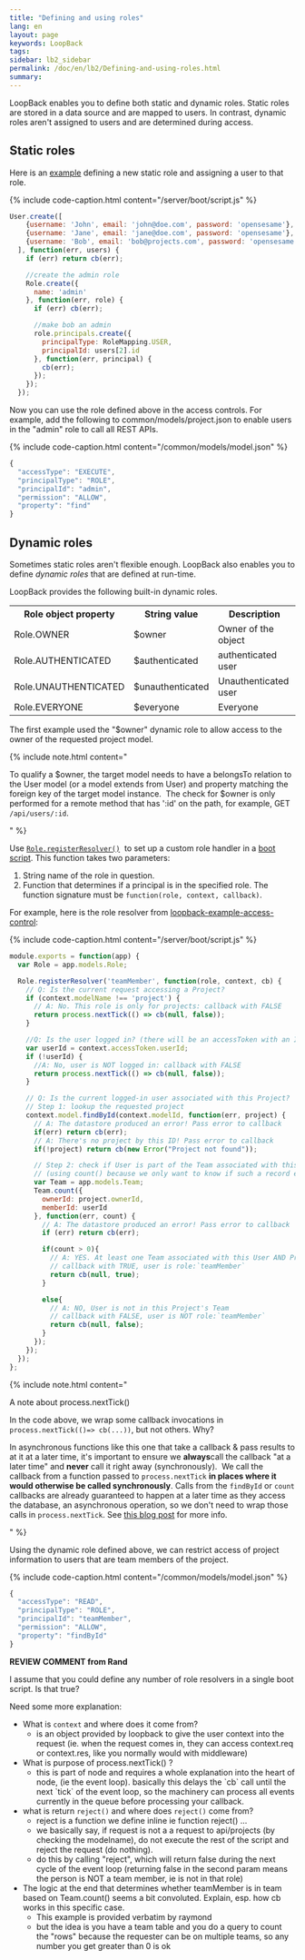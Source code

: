 ```yaml
---
title: "Defining and using roles"
lang: en
layout: page
keywords: LoopBack
tags:
sidebar: lb2_sidebar
permalink: /doc/en/lb2/Defining-and-using-roles.html
summary:
---
```


LoopBack enables you to define both static and dynamic roles. Static roles are stored in a data source and are mapped to users.
In contrast, dynamic roles aren't assigned to users and are determined during access.

## Static roles

Here is an [example](https://github.com/strongloop/loopback-example-access-control/blob/master/server/boot/sample-models.js)
defining a new static role and assigning a user to that role.

{% include code-caption.html content="/server/boot/script.js" %}
```javascript
User.create([
    {username: 'John', email: 'john@doe.com', password: 'opensesame'},
    {username: 'Jane', email: 'jane@doe.com', password: 'opensesame'},
    {username: 'Bob', email: 'bob@projects.com', password: 'opensesame'}
  ], function(err, users) {
    if (err) return cb(err);

    //create the admin role
    Role.create({
      name: 'admin'
    }, function(err, role) {
      if (err) cb(err);

      //make bob an admin
      role.principals.create({
        principalType: RoleMapping.USER,
        principalId: users[2].id
      }, function(err, principal) {
        cb(err);
      });
    });
  });
```

Now you can use the role defined above in the access controls.
For example, add the following to common/models/project.json to enable users in the "admin" role to call all REST APIs.

{% include code-caption.html content="/common/models/model.json" %}
```javascript
{
  "accessType": "EXECUTE",
  "principalType": "ROLE",
  "principalId": "admin",
  "permission": "ALLOW",
  "property": "find"
}
```

## Dynamic roles

Sometimes static roles aren't flexible enough. LoopBack also enables you to define _dynamic roles_ that are defined at run-time.

LoopBack provides the following built-in dynamic roles.

<table>
  <tbody>
    <tr>
      <th>Role object property</th>
      <th>String value</th>
      <th>Description</th>
    </tr>
    <tr>
      <td>Role.OWNER</td>
      <td>$owner</td>
      <td>Owner of the object</td>
    </tr>
    <tr>
      <td>Role.AUTHENTICATED</td>
      <td>$authenticated</td>
      <td>authenticated user</td>
    </tr>
    <tr>
      <td>Role.UNAUTHENTICATED</td>
      <td>$unauthenticated</td>
      <td>Unauthenticated user</td>
    </tr>
    <tr>
      <td>Role.EVERYONE</td>
      <td>$everyone</td>
      <td>Everyone</td>
    </tr>
  </tbody>
</table>

The first example used the "$owner" dynamic role to allow access to the owner of the requested project model. 

{% include note.html content="

To qualify a $owner, the target model needs to have a belongsTo relation to the User model (or a model extends from User)
and property matching the foreign key of the target model instance. 
The check for $owner is only performed for a remote method that has ':id' on the path, for example, GET `/api/users/:id`.

" %}

Use [`Role.registerResolver()`](http://apidocs.strongloop.com/loopback/#role-registerresolver) 
to set up a custom role handler in a [boot script](/doc/{{page.lang}}/lb2/Defining-boot-scripts.html).
This function takes two parameters: 

1.  String name of the role in question.
2.  Function that determines if a principal is in the specified role.
    The function signature must be `function(role, context, callback)`.

For example, here is the role resolver from [loopback-example-access-control](https://github.com/strongloop/loopback-example-access-control/):

{% include code-caption.html content="/server/boot/script.js" %}
```javascript
module.exports = function(app) {
  var Role = app.models.Role;

  Role.registerResolver('teamMember', function(role, context, cb) {
    // Q: Is the current request accessing a Project?
    if (context.modelName !== 'project') {
      // A: No. This role is only for projects: callback with FALSE
      return process.nextTick(() => cb(null, false));
    }

    //Q: Is the user logged in? (there will be an accessToken with an ID if so)
    var userId = context.accessToken.userId;
    if (!userId) {
      //A: No, user is NOT logged in: callback with FALSE
      return process.nextTick(() => cb(null, false));
    }

    // Q: Is the current logged-in user associated with this Project?
    // Step 1: lookup the requested project
    context.model.findById(context.modelId, function(err, project) {
      // A: The datastore produced an error! Pass error to callback
      if(err) return cb(err);
      // A: There's no project by this ID! Pass error to callback
      if(!project) return cb(new Error("Project not found"));

      // Step 2: check if User is part of the Team associated with this Project
      // (using count() because we only want to know if such a record exists)
      var Team = app.models.Team;
      Team.count({
        ownerId: project.ownerId,
        memberId: userId
      }, function(err, count) {
        // A: The datastore produced an error! Pass error to callback
        if (err) return cb(err);

        if(count > 0){
          // A: YES. At least one Team associated with this User AND Project
          // callback with TRUE, user is role:`teamMember`
          return cb(null, true);
        }

		else{
          // A: NO, User is not in this Project's Team
          // callback with FALSE, user is NOT role:`teamMember`
          return cb(null, false);
        }
      });
    });
  });
};
```

{% include note.html content="

A note about process.nextTick()

In the code above, we wrap some callback invocations in `process.nextTick(()=> cb(...))`, but not others. Why?

In asynchronous functions like this one that take a callback & pass results to at it at a later time,
it's important to ensure we **always**call the callback \"at a later time\" and **never** call it right away (synchronously). 
We call the callback from a function passed to `process.nextTick` **in places where it would otherwise be called synchronously**.
Calls from the `findById` or `count` callbacks are already guaranteed to happen at a later time as they access the database, an asynchronous operation, so we don't need to wrap those calls in `process.nextTick`.
See [this blog post](http://blog.izs.me/post/59142742143/designing-apis-for-asynchrony) for more info.

" %}

Using the dynamic role defined above, we can restrict access of project information to users that are team members of the project.

{% include code-caption.html content="/common/models/model.json" %}
```javascript
{
  "accessType": "READ",
  "principalType": "ROLE",
  "principalId": "teamMember",
  "permission": "ALLOW",
  "property": "findById"
}
```

<div class="sl-hidden"><strong>REVIEW COMMENT from Rand</strong><br>
  <p>I assume that you could define any number of role resolvers in a single boot script. Is that true?</p>
  <p>Need some more explanation:</p>
  <ul>
    <li>What is <code>context</code> and where does it come from?
      <ul>
        <li>is an object provided by loopback to give the user context into the request (ie. when the request comes in, they can access context.req or context.res, like you normally would with middleware)</li>
      </ul>
    </li>
    <li>What is purpose of process.nextTick() ?
      <ul>
        <li>this is part of node and requires a whole explanation into the heart of node, (ie the event loop). basically this delays the `cb` call until the next `tick` of the event loop, so the machinery can process all events currently in the queue before
          processing your callback.</li>
      </ul>
    </li>
    <li>what is return <code>reject()</code> and where does <code>reject()</code> come from?
      <ul>
        <li>reject is a function we define inline ie function reject() ...</li>
        <li>we basically say, if request is not a a request to api/projects (by checking the modelname), do not execute the rest of the script and reject the request (do nothing).</li>
        <li>do this by calling "reject", which will return false during the next cycle of the event loop (returning false in the second param means the person is NOT a team member, ie is not in that role)</li>
      </ul>
    </li>
    <li>The logic at the end that determines whether teamMember is in team based on Team.count() seems a bit convoluted. Explain, esp. how cb works in this specific case.
      <ul>
        <li>This example is provided verbatim by raymond</li>
        <li>but the idea is you have a team table and you do a query to count the "rows" because the requester can be on multiple teams, so any number you get greater than 0 is ok</li>
      </ul>
    </li>
  </ul>
</div>